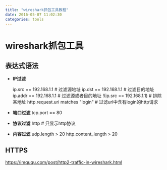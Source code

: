 ```yaml
---
title: "wireshark抓包工具教程"
date: 2016-05-07 11:02:30
categories: tools
---
```

# wireshark抓包工具

## 表达式语法
- **IP过滤**

   ip.src == 192.168.1.1 # 过滤源地址
   	ip.dst == 192.168.1.1 # 过滤目的地址
   	ip.addr == 192.168.1.1 # 过滤源或者目的地址
   	!(ip.src == 192.168.1.1) # 排除某地址
   	http.request.uri matches "login" # 过滤url中含有login的http请求
- **端口过滤**
   tcp.port == 80 
- **协议过滤**
   http  # 只显示http协议
- **内容过滤**
   udp.length > 20
   	http.content_length > 20

## HTTPS

https://imququ.com/post/http2-traffic-in-wireshark.html